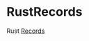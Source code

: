 # RustRecords
Rust
[Records](https://github.com/Muluoguiben/RustRecords/blob/main/RBE/Rust%20Records.md)
